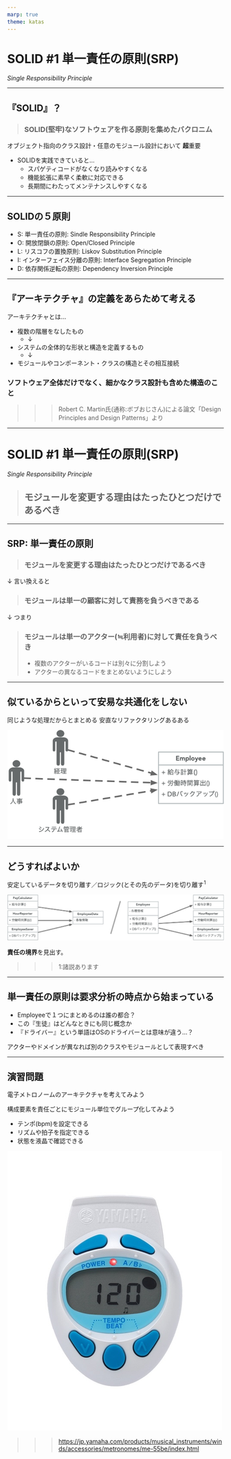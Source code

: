 ```yaml
---
marp: true
theme: katas
---
```

<!-- 
size: 16:9
paginate: true
-->
<!-- header: 勉強会#-->

# SOLID #1 単一責任の原則(SRP)
_Single Responsibility Principle_

---

## 『SOLID』？

> ### SOLID(堅牢)なソフトウェアを作る原則を集めたバクロニム

オブジェクト指向のクラス設計・任意のモジュール設計において **超**重要

* SOLIDを実践できていると…
    * スパゲティコードがなくなり読みやすくなる
    * 機能拡張に素早く柔軟に対応できる
    * 長期間にわたってメンテナンスしやすくなる

---

## SOLIDの５原則

* S: 単一責任の原則: Sindle Responsibility Principle
* O: 開放閉鎖の原則: Open/Closed Principle
* L: リスコフの置換原則: Liskov Substitution Principle
* I: インターフェイス分離の原則: Interface Segregation Principle
* D: 依存関係逆転の原則: Dependency Inversion Principle

<!-- これらを実践することで堅牢なアーキテクチャを持つソフトウェアができる。 -->
<!-- 待って、そもそもアーキテクチャって？ -->
---

## 『アーキテクチャ』の定義をあらためて考える

アーキテクチャとは…

* 複数の階層をなしたもの
    * ↓
* システムの全体的な形状と構造を定義するもの
    * ↓
* モジュールやコンポーネント・クラスの構造とその相互接続

### ソフトウェア全体だけでなく、細かなクラス設計も含めた構造のこと

>>> Robert C. Martin氏(通称:ボブおじさん)による論文「Design Principles and Design Patterns」より

 <!-- アーキテクチャとは何のためにあるか。効率的な開発・メンテナンスのためにある。
 一瞬で作れて以降の変更も要らないものにアーキテクチャは不要。
 時間がかかり、人が絡み、変化していくものにはしっかりしたアーキテクチャが必要
 （つまり書き捨てのスクリプト以外には必要と考えて良い） -->
<!-- 書籍クリーンアーキテクチャの中で「ソフトウェアアーキテクチャの目的は、求められるシステムを構築・保守するために必要な人材を最低限に抑えることである」 -->

<!-- 設計とアーキテクチャは同じである。大きな視点で考えるときも、小さな視点で考えるときも必要なこととして考えてほしい -->

---

# SOLID #1 単一責任の原則(SRP)
_Single Responsibility Principle_

> ## モジュールを変更する理由はたったひとつだけであるべき

---

## SRP: 単一責任の原則

<!-- よくある間違い。関数では１つのことだけを行うべきという意味で捉えられることが多く、それもそれで原則として存在しているが、
もう少し抽象化してほしい。ボブおじさんも名前付けがよくなかったと後悔している。 -->

<!-- 元々はこんな意味だった -->

> ### モジュールを変更する理由はたったひとつだけであるべき

<!-- ここでのモジュールとは、ソースコードのあつまりだけでなく、画像などのリソース、データベースや通信プロトコルなどをまとめた凝集性のあるもの -->

<!-- システムに手を加えるきっかけは、ユーザー/顧客の要求を満たすため。
顧客こそが「変更する理由」であり、これを言い換えると… -->

↓ 言い換えると

> ### モジュールは単一の顧客に対して責務を負うべきである

<!-- 単一の顧客といっても、〇〇さんという特定の個人を指すのではなく、同じような要求を持った人を抽象化したものになる、ここではそれを「アクター」と言い換えて、つまり -->

↓ つまり

> ### モジュールは単一のアクター(≒利用者)に対して責任を負うべき
> * 複数のアクターがいるコードは別々に分割しよう
> * アクターの異なるコードをまとめないようにしよう

<!-- このように、SRPはモジュール・クラス・関数をどのような凝集度でまとめるかを表した原則 -->
<!-- 分割するという字面だけでなく、凝集性をもつ単位でグルーピングしようという話も含まれています -->
---

## 似ているからといって安易な共通化をしない

同じような処理だからとまとめる
安直なリファクタリングあるある

![center](./assets/01-srp_invalid.png)

<!-- この例だと同じ雇用者(Employee)だからと１つのクラスにまとめてしまったことで、本来関係のない処理が混じってしまっている。経理向けに変更した処理が人事向けの方で悪影響を及ぼしたり、あるいは悪影響の無いように手が出せなくなったり。 -->
<!-- クラスの共有だけでなく、その中のアルゴリズムの共有でも同じ -->

---

## どうすればよいか

安定しているデータを切り離す／ロジック(とその先のデータ)を切り離す$^1$

![center contain](assets/01-srp_improved.png)

**責任の境界**を見出す。

>>> 1:諸説あります

---

## 単一責任の原則は要求分析の時点から始まっている

* Employeeで１つにまとめるのは誰の都合？
* この『生徒』はどんなときにも同じ概念か
* 『ドライバー』という単語はOSのドライバーとは意味が違う…？

アクターやドメインが異なれば別のクラスやモジュールとして表現すべき


---

## 演習問題

電子メトロノームのアーキテクチャを考えてみよう

構成要素を責任ごとにモジュール単位でグループ化してみよう

* テンポ(bpm)を設定できる
* リズムや拍子を指定できる
* 状態を液晶で確認できる

![bg right contain](assets/01-srp-metronome.jpg)
>>> https://jp.yamaha.com/products/musical_instruments/winds/accessories/metronomes/me-55be/index.html

<!-- オシレータ・シーケンサー・シンセサイザー -->
